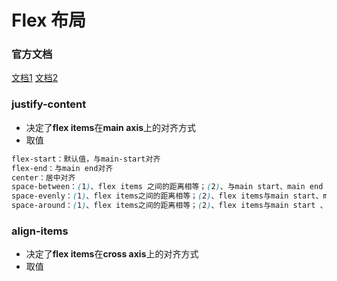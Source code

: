 # Flex 布局

### 官方文档

[文档1](https://www.w3.org/TR/css-flexbox-1)
[文档2](https://www.w3.org/TR/css-align-3)


### justify-content

* 决定了**flex items**在**main axis**上的对齐方式
* 取值

```css
flex-start：默认值，与main-start对齐
flex-end：与main end对齐
center：居中对齐
space-between：(1)、flex items 之间的距离相等；(2)、与main start、main end 两端对齐
space-evenly：(1)、flex items之间的距离相等；(2)、flex items与main start、main end之间的距离等于flex items之间的距离
space-around：(1)、flex items之间的距离相等；(2)、flex items与main start 、main end之间的距离是flex items 之间的一半
```

### align-items

* 决定了**flex items**在**cross axis**上的对齐方式
* 取值

```css

```